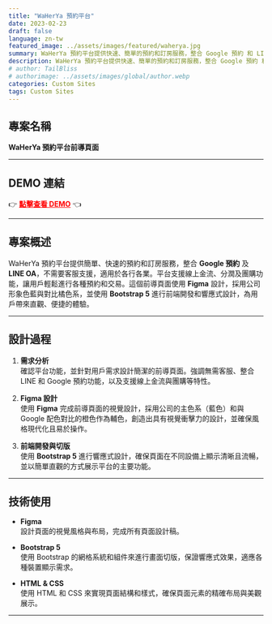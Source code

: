 ```yaml
---
title: "WaHerYa 預約平台"
date: 2023-02-23
draft: false
language: zn-tw
featured_image: ../assets/images/featured/waherya.jpg
summary: WaHerYa 預約平台提供快速、簡單的預約和訂房服務，整合 Google 預約 和 LINE OA，免客服支援，適用各行業。支援線上金流、分潤與團購功能。前導頁面使用 Figma 設計，配色為公司藍與橙色對比，並用 Bootstrap 5 進行響應式切版，提供直觀、便捷的用戶體驗。
description: WaHerYa 預約平台提供快速、簡單的預約和訂房服務，整合 Google 預約 和 LINE OA，免客服支援，適用各行業。支援線上金流、分潤與團購功能。前導頁面使用 Figma 設計，配色為公司藍與橙色對比，並用 Bootstrap 5 進行響應式切版，提供直觀、便捷的用戶體驗。
# author: TailBliss
# authorimage: ../assets/images/global/author.webp
categories: Custom Sites
tags: Custom Sites
---
```


## 專案名稱  
**WaHerYa 預約平台前導頁面**  

---  

## DEMO 連結  
👉 <a href="https://omedia.com.tw/" style="color: red; font-weight: bold;" target="_blank">點擊查看 DEMO</a> 👈

---  

## 專案概述  
WaHerYa 預約平台提供簡單、快速的預約和訂房服務，整合 **Google 預約** 及 **LINE OA**，不需要客服支援，適用於各行各業。平台支援線上金流、分潤及團購功能，讓用戶輕鬆進行各種預約和交易。這個前導頁面使用 **Figma** 設計，採用公司形象色藍與對比橘色系，並使用 **Bootstrap 5** 進行前端開發和響應式設計，為用戶帶來直觀、便捷的體驗。

---  

## 設計過程  

1. **需求分析**  
   確認平台功能，並針對用戶需求設計簡潔的前導頁面。強調無需客服、整合 LINE 和 Google 預約功能，以及支援線上金流與團購等特性。  

2. **Figma 設計**  
   使用 **Figma** 完成前導頁面的視覺設計，採用公司的主色系（藍色）和與 Google 配色對比的橙色作為輔色，創造出具有視覺衝擊力的設計，並確保風格現代化且易於操作。  

3. **前端開發與切版**  
   使用 **Bootstrap 5** 進行響應式設計，確保頁面在不同設備上顯示清晰且流暢，並以簡單直觀的方式展示平台的主要功能。  

---  

## 技術使用  

- **Figma**  
  設計頁面的視覺風格與布局，完成所有頁面設計稿。  

- **Bootstrap 5**  
  使用 Bootstrap 的網格系統和組件來進行畫面切版，保證響應式效果，適應各種裝置顯示需求。  

- **HTML & CSS**  
  使用 HTML 和 CSS 來實現頁面結構和樣式，確保頁面元素的精確布局與美觀展示。  

---  
